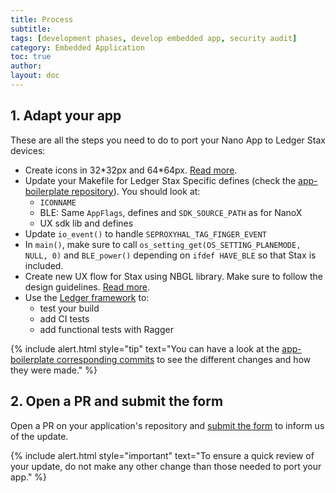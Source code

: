 ```yaml
---
title: Process
subtitle: 
tags: [development phases, develop embedded app, security audit]
category: Embedded Application
toc: true
author:
layout: doc
---
```


## 1. Adapt your app

These are all the steps you need to do to port your Nano App to Ledger Stax devices:

- Create icons in 32\*32px and 64\*64px. [Read more](../icons/).
- Update your Makefile for Ledger Stax Specific defines (check the [app-boilerplate repository](https://github.com/LedgerHQ/app-boilerplate)). You should look at:
	- `ICONNAME`
	- BLE: Same `AppFlags`, defines and `SDK_SOURCE_PATH` as for NanoX
	- UX sdk lib and defines
- Update `io_event()` to handle `SEPROXYHAL_TAG_FINGER_EVENT`
- In `main()`, make sure to call `os_setting_get(OS_SETTING_PLANEMODE, NULL, 0)` and `BLE_power()` depending on `ifdef HAVE_BLE` so that Stax is included.
- Create new UX flow for Stax using NBGL library. Make sure to follow the design guidelines. [Read more](../stax-home/).
- Use the [Ledger framework](../framework/) to:
	- test your build
	- add CI tests
	- add functional tests with Ragger

<!--  -->
{% include alert.html style="tip" text="You can have a look at the <a href='https://github.com/LedgerHQ/app-boilerplate/commit/6fe8017465768fd19601340d9019ababc8dc95af#diff-76ed074a9305c04054cdebb9e9aad2d818052b07091de1f20cad0bbac34ffb52'>app-boilerplate corresponding commits</a> to see the  different changes and how they were made." %}
<!--  -->


## 2. Open a PR and submit the form

Open a PR on your application's repository and [submit the form](https://ledger.typeform.com/app-submission) to inform us of the update.


<!--  -->
{% include alert.html style="important" text="To ensure a quick review of your update, do not make any other change than those needed to port your app." %}
<!--  -->